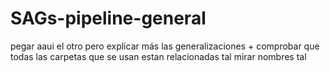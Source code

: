 # SAGs-pipeline-general

pegar aaui el otro pero explicar más las generalizaciones + comprobar que todas las carpetas que se usan estan relacionadas tal mirar nombres tal

